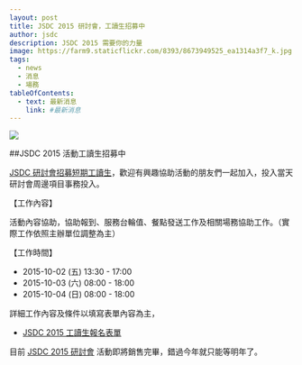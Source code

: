 ```yaml
---
layout: post
title: JSDC 2015 研討會，工讀生招募中
author: jsdc
description: JSDC 2015 需要你的力量
image: https://farm9.staticflickr.com/8393/8673949525_ea1314a3f7_k.jpg
tags:
  - news
  - 消息
  - 場務
tableOfContents:
  - text: 最新消息
    link: #最新消息
---
```


![](http://jsdc.tw/images/jsdc2015.png?tmp=20140617)

##JSDC 2015 活動工讀生招募中

[JSDC 研討會招募短期工讀生](http://goo.gl/forms/ykxE4CSrRu)，歡迎有興趣協助活動的朋友們一起加入，投入當天研討會周邊項目事務投入。

【工作內容】

活動內容協助，協助報到、服務台輪值、餐點發送工作及相關場務協助工作。（實際工作依照主辦單位調整為主）

【工作時間】
 
 * 2015-10-02 (五) 13:30 - 17:00
 * 2015-10-03 (六) 08:00 - 18:00
 * 2015-10-04 (日) 08:00 - 18:00

詳細工作內容及條件以填寫表單內容為主，

* [JSDC 2015 工讀生報名表單](http://goo.gl/forms/ykxE4CSrRu)

目前 [JSDC 2015 研討會](http://jsdc-tw.kktix.cc/events/jsdc2015) 活動即將銷售完畢，錯過今年就只能等明年了。


